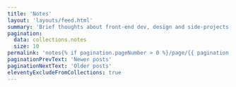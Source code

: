 ```yaml
---
title: 'Notes'
layout: 'layouts/feed.html'
summary: 'Brief thoughts about front-end dev, design and side-projects'
pagination:
  data: collections.notes
  size: 10
permalink: 'notes{% if pagination.pageNumber > 0 %}/page/{{ pagination.pageNumber }}{% endif %}/index.html'
paginationPrevText: 'Newer posts'
paginationNextText: 'Older posts'
eleventyExcludeFromCollections: true
---
```

